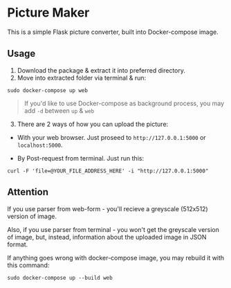 # Picture Maker

This is a simple Flask picture converter, built into Docker-compose image.

## Usage

1. Download the package & extract it into preferred directory.
2. Move into extracted folder via terminal & run:
```
sudo docker-compose up web
```
> If you'd like to use Docker-compose as background process, you may add `-d` between `up` & `web`

3. There are 2 ways of how you can upload the picture:
  - With your web browser. Just proseed to `http://127.0.0.1:5000` or `localhost:5000`.
  
  - By Post-request from terminal. Just run this: 
  ```
  curl -F 'file=@YOUR_FILE_ADDRESS_HERE' -i "http://127.0.0.1:5000"
  ```

## Attention

If you use parser from web-form - you'll recieve a greyscale (512x512) version of image.

Also, if you use parser from terminal - you won't get the greyscale version of image, but, instead, information about the uploaded image in JSON format.


If anything goes wrong with docker-compose image, you may rebuild it with this command:
```
sudo docker-compose up --build web
```

